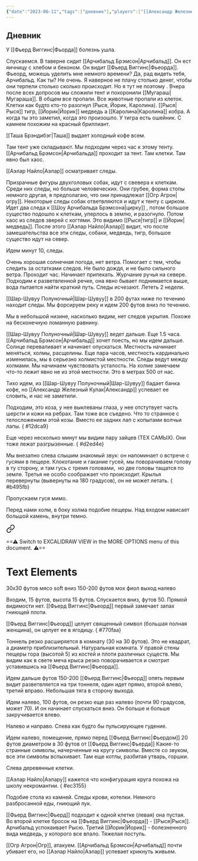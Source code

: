 ```yaml
---
{"date":"2023-06-11","tags":["дневник"],"players":["[[Александр Железный Кулак]]","[[Аэлар Найло]]","[[Шар-Шувуу Полуночный]]","[[Фьерд Виггинс]]"],"campaign":"Школа приключенцев Безелота. Переплетенные судьбы","world-date":"9 день весны 776","world-time-start":null,"dg-publish":true,"previous-session":"[[28 мая 2023]]","next-session":"[[18 июня 2023]]","permalink":"/11-iyunya-2023/","dgPassFrontmatter":true}
---
```


## Дневник
У [[Фьерд Виггинс\|Фьорда]] болезнь ушла.

Спускаемся. В таверне сидит [[Арчибальд Брэмсон\|Арчибальд]]. Он ест яичницу с хлебом и беконом. Он видит [[Фьерд Виггинс\|Фьеорда]]. Фьеорд, можешь уделить мне немного времени? Да, рад видеть тебя, Арчибальд. Как ты? Не очень. Я наверное не плачу столько денег, чтобы они терпели столько сколько происходит. Но я тут не поэтому . Вчера после всех допросов мы сложили тент и похоронили [[Мугараш\|Мугараша]]. В общем все пропали. Все животные пропали из клеток. Клетки как будто кто-то разогнул (Рыся, Йорик, Каролина). [[Рыся\|Рыся]] тигр, [[Йорик\|Йорик]] медведь а [[Каролина\|Каролина]] кобра. А когда ты это заметил, когда это произошло. У тигра есть ошейник. С камнем похожим на красный бриллиант. 

[[Таша Брэндибэг\|Таша]] выдает холодный кофе всем.

Там тент уже складывают. Мы подходим через час к этому тенту. [[Арчибальд Брэмсон\|Арчибальда]] проходит за тент. Там клетки. Там явно был хаос.

[[Аэлар Найло\|Аэлар]] осматривает следы.

Призрачные фигуры двухголовых собак, идут с свевера к клеткам. Среди них следы, но больше человеческих. Они грубее, форма стопы немного другая, я предполагаю, что они принадлежат [[Огр Агрон\|огру]]. Некоторые следы собак ответвляются и идут к тенту с цирком. Идет два следа к [[Шоу Арчибальда Брэмсона\|цирку]] , потом большое существо подошло к клеткам, уперлось в землю, и разогнуло. Потом хаос из следов зверей с когтями. Это видимо [[Рыся\|тигр]] и [[Йорик\|медведь]]. После этого [[Аэлар Найло\|Аэлар]] видит, что после замешательства все эти следы, собаки, медведь, тигр, большое существо идут на север.

Идем минут 10, следы.

Очень хорошая солнечная погода, нет ветра. Помогает с тем, чтобы следить за остатками следов. Не было дождя, и не было сильного ветра. Проходит час. Начинает припекать. Журчание ручья на севере. Подходим к разветвленной речке, она явно бывает поднимается выше, вода пытается найти краткий путь. Следы исчезают. Лететь 2 недели.

[[Шар-Шувуу Полуночный\|Шар-Шувуу]] в 200 футах ниже по течению находит следы. Мы форсируем реку и идем 200 футов вниз по течению.

Мы в небольшой низине, насколько видим, нет следов укрытия. Похоже на бесконечную ломанную равнину.

[[Шар-Шувуу Полуночный\|Шар-Шувуу]] ведет дальше. Еще 1.5 часа. [[Арчибальд Брэмсон\|Арчибальд]] хочет поесть, но мы идем дальше. Солнце переваливает и начинает опускаться. Местность начинает меняться, холмы, расщелины. Еще пара часов, местность кардинально изменилась, мы в серьезно холмистой местности. Следы ведут между холмами. Мы начинаем чувствовать усталость. На холме замечаем что-то лежит явно не из этой местности. Это в метрах 500 от нас.

Тихо идем, из [[Шар-Шувуу Полуночный\|Шар-Шувуу]] бадает банка кофе, но [[Александр Железный Кулак\|Александр]] успевает ее словить, и нас не заметили.

Подходим, это коза, у нее выклеваны глаза, у нее отстутвует часть шерсти и кожи на ребрах. Там тоже все съедено. Что то странное с телосложением этой козы. Вместо ее задних лап с копытами волчьи лапы.
{ #12dca9}


Еще через несколько минут мы видим пару зайцев (ТЕХ САМЫХ). Они тоже лежат разгрызенные.
{ #d2ed4e}


Мы внезапно слева слышим знакомый звук: он напоминает о встрече с гусями в пещере. Клокотание и гакание гусей, мы поворачиваем голову в ту сторону, и там гусь с тремя головами,  но две головы тащатся по земле. Третья не особо соображает что происходит. Крылья перевернуты (вывернуты на 180 градусов), он не может летать.
{ #b495fb}


Пропускаем гуся мимо.

Перед нами холм, в боку холма подобие пещеры. Над входом нависает большой камень, внутри темно.


<div class="transclusion internal-embed is-loaded"><a class="markdown-embed-link" href="/excalidraw/peshhera-ogra/" aria-label="Open link"><svg xmlns="http://www.w3.org/2000/svg" width="24" height="24" viewBox="0 0 24 24" fill="none" stroke="currentColor" stroke-width="2" stroke-linecap="round" stroke-linejoin="round" class="svg-icon lucide-link"><path d="M10 13a5 5 0 0 0 7.54.54l3-3a5 5 0 0 0-7.07-7.07l-1.72 1.71"></path><path d="M14 11a5 5 0 0 0-7.54-.54l-3 3a5 5 0 0 0 7.07 7.07l1.71-1.71"></path></svg></a><div class="markdown-embed">




==⚠  Switch to EXCALIDRAW VIEW in the MORE OPTIONS menu of this document. ⚠==


# Text Elements
30х30 футов
мясо 
soft вниз 
150-200 футов 
мох
фиол
выход
налево 


</div></div>


Входим, 15 футов, высота 15 футов. Спускается вниз, футов 50. Прямой видимости нет. [[Фьерд Виггинс\|Фьеорд]] первый замечает запах гниющей плоти. 

[[Фьерд Виггинс\|Фьеорд]] целует священный символ (большая полная женщина), он целует ее в ягодицу.
{ #770faa}


Тоннель резко расширяется в комнату (30 на 30 футов). Это не квадрат, а диаметр приблизительный. Натуральная комната. У правой стены пещеры гора (высотой 5) из костей и плоти различных существ. Мы видим как в свете меча крыса резко поворачивается и смотрит уставившись на [[Фьерд Виггинс\|Фьеорда]].

Идем дальше футов 150-200 [[Фьерд Виггинс\|Фьеорд]] опять первым видит разветвляется на три тоннеля, один идет прямо, второй влево, третий вправо. Небольшая тяга в сторону выхода.

Идем налево, 100 футов, он резко еще раз налево (почти 90 градусов, может 70). И он начинает спускаться вниз. Он больше и больше закручивается влево.

Налево и направо. Слева как будто бы пульсирующее гудение.

Идем налево, помещение, прямо перед [[Фьерд Виггинс\|Фьердом]] 20 футов диаметром в 30 футов от [[Фьерд Виггинс\|Фьерда]] Какие-то странные символы, начерченные на кругу символы. Вместе со звуком, все эти символы вспыхивает. Там еще котлы, разбитая утварь, горшки.

Слева деревянные клетки.

[[Аэлар Найло\|Аэлару]] кажется что конфигурация круга похожа на школу некромантии.
{ #ec3155}


Подобие стола из камней. Следы крови, котелки. Немного разбросанной еды, гниющий лук.

[[Фьерд Виггинс\|Фьерд]] подходит к одной клетке (левая) она пустая. Во второй клетке бросок на [[Фьерд Виггинс\|Фьеорда]] - [[Рыся\|Рыся]]. Арчибальд успокаивает Рысю. Третий [[Йорик\|Йорик]] - болезненного вида медведь, у которого все впало. Тяжелая поступь.

[[Огр Агрон\|Огр]], атакуем. [[Арчибальд Брэмсон\|Арчибальд]] почти убивает его, но [[Аэлар Найло\|Аэлар]] успевает крикнуть живьем.